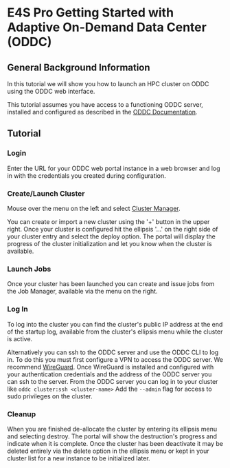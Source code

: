 # E4S Pro Getting Started with Adaptive On-Demand Data Center (ODDC)

## General Background Information

In this tutorial we will show you how to launch an HPC cluster on ODDC using the ODDC web interface.

This tutorial assumes you have access to a functioning ODDC server, installed and configured as described in the [ODDC Documentation][1].

## Tutorial

### Login
Enter the URL for your ODDC web portal instance in a web browser and log in with the credentials you created during configuration. 

### Create/Launch Cluster
Mouse over the menu on the left and select [Cluster Manager][2].

You can create or import a new cluster using the '+' button in the upper right. Once your cluster is configured hit the ellipsis '...' on the right side of your cluster entry and select the deploy option. The portal will display the progress of the cluster initialization and let you know when the cluster is available.

### Launch Jobs

Once your cluster has been launched you can create and issue jobs from the Job Manager, available via the menu on the right. 

### Log In

To log into the cluster you can find the cluster's public IP address at the end of the startup log, available from the cluster's ellipsis menu while the cluster is active. 

Alternatively you can ssh to the ODDC server and use the ODDC CLI to log in. To do this you must first configure a VPN to access the ODDC server. We recommend [WireGuard][3]. Once WireGuard is installed and configured with your authentication credentials and the address of the ODDC server you can ssh to the server. From the ODDC server you can log in to your cluster like `oddc cluster:ssh <cluster-name>` Add the `--admin` flag for access to sudo privileges on the cluster.

### Cleanup

When you are finished de-allocate the cluster by entering its ellipsis menu and selecting destroy. The portal will show the destruction's progress and indicate when it is complete. Once the cluster has been deactivate it may be deleted entirely via the delete option in the ellipsis menu or kept in your cluster list for a new instance to be initialized later.

[1]: https://support.adaptivecomputing.com/wp-content/uploads/2024/06/HPCCloudOnDemandDataCenterUserGuide771.pdf
[2]: https://support.adaptivecomputing.com/wp-content/uploads/2024/06/HPCCloudOnDemandDataCenterUserGuide771.pdf#%5B%7B%22num%22%3A28%2C%22gen%22%3A0%7D%2C%7B%22name%22%3A%22XYZ%22%7D%2C88.5%2C669.75%2C0%5D
[3]: https://www.wireguard.com/
